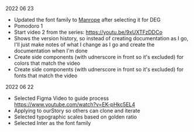 2022 06 23
- Updated the font family to [Manrope](https://fonts.google.com/specimen/Manrope?category=Sans+Serif&vfonly=true&preview.text=DEG%20ENTREPRISES&preview.size=51&preview.text_type=custom) after selecting it for DEG
- Pomodoro 1
 - Start video 2 from the series: https://youtu.be/9xUXTFzDDCo
 - Shows the version history, so instead of creating documentation as I go, I'll just make notes of what I change as I go and create the documentation when I'm done
 - Create side components (with udnerscore in front so it's excluded) for colors that match the video
 - Create side components (with udnerscore in front so it's excluded) for fonts that match the video

2022 06 22 
- Selected Figma Video to guide process https://www.youtube.com/watch?v=EK-pHkc5EL4
- Applying to ourStory so others can clone and iterate
- Selected typographic scales based on golden ratio
- Selected Inter as the font family
